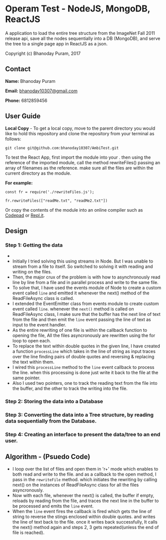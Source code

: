 # Operam Test - NodeJS, MongoDB, ReactJS

A application to load the entire tree structure from the ImageNet Fall 2011 release api, save all the nodes sequentially into a DB (MongoDB), and serve the tree to a single page app in ReactJS as a json.

Copyright (c) Bhanoday Puram, 2017

## Contact

**Name:** Bhanoday Puram

**Email:** bhanoday10307@gmail.com

**Phone:** 6812859456

## User Guide
**Local Copy**  - To get a local copy, move to the parent directory you would like to hold this repository and clone the repository from your terminal as follows:

```
git clone git@github.com:bhanoday10307/AmbiTest.git
```

To test the React App, first import the module into your . then using the reference of the imported module, call the method rewriteFiles() passing an array of filenames as the reference. make sure all the files are within the current directory as the module.

**For example:**
```
const fr = require('./rewriteFiles.js');

fr.rewriteFiles(["readMe.txt", "readMe2.txt"])
```

Or copy the contents of the module into an online compiler such as [Codepad](https://codepad.remoteinterview.io/) or
[Repl.it](https://repl.it/languages/javascript).

## Design 

### Step 1: Getting the data

* 
* Initially I tried solving this using streams in Node. But I was unable to stream from a file to itself. So switched to solving it with reading and writing on the files.
* Then, the major crux of the problem is with how to asynchronously read line by line from a file and in parallel process and write to the same file.
* To solve that, I have used the events module of Node to create a custom event called `line` and emitted it whenever the next() method of the ReadFileAsync class is called.
* I extended the EventEmitter class from events module to create custom event called `line`. whenever the `next()` method is called on ReadFileAsync class, I make sure that the buffer has the next line of text from the file and then emit the `line` event passing the line of text as input to the event handler.
* As the entire rewriting of one file is within the callback function to opening the file, All the files asyncronously are rewritten using the for loop to open each.
* To replace the text within double quotes in the given line, I have created a function `processLine` which takes in the line of string as input traces over the line finding pairs of double quotes and reversing & replacing the text within them.
* I wired this `processLine` method to the `line` event callback to process the line. when this processing is done just write it back to the file at the same pointer.
* Also I used two pointers, one to track the reading text from the file into the buffer, and the other to track the writing into the file.

### Step 2: Storing the data into a Database

### Step 3: Converting the data into a Tree structure, by reading data sequentially from the Database.

### Step 4: Creating an interface to present the data/tree to an end user.

## Algorithm - (Psuedo Code)

* I loop over the list of files and open them in 'r+' mode which enables to both read and write to the file. and as a callback to the open method, I pass in the `rewriteFile` method. which initiates the rewriting by calling next() on the instances of ReadFileAsync class for all the files asyncronously.
* Now with each file, whenever the next() is called, the buffer if empty, reloads by reading from the file, and traces the next line in the buffer to be processed and emits the `line` event.
* When the `line` event fires the callback is fired which gets the line of string to reverse the stings enclosed within double quotes. and writes the line of text back to the file. once it writes back successfully, It calls the next() method again and steps 2, 3 gets repeated(unless the end of file is reached).